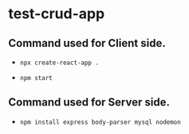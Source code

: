 # test-crud-app

## Command used for Client side.

- `npx create-react-app .`

- `npm start`

## Command used for Server side.

- `npm install express body-parser mysql nodemon`
